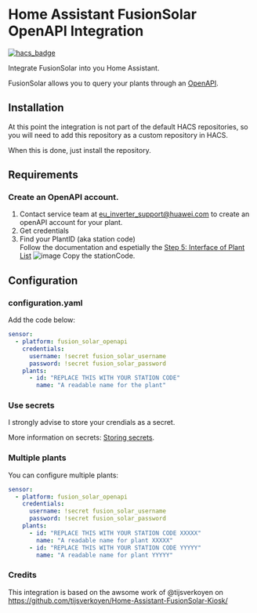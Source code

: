 # Home Assistant FusionSolar OpenAPI Integration

[![hacs_badge](https://img.shields.io/badge/HACS-Custom-orange.svg)](https://github.com/custom-components/hacs)

Integrate FusionSolar into you Home Assistant.

FusionSolar allows you to query your plants through an [OpenAPI](https://forum.huawei.com/enterprise/en/communicate-with-fusionsolar-through-an-openapi-account/thread/591478-100027).

## Installation
At this point the integration is not part of the default HACS repositories, so
you will need to add this repository as a custom repository in HACS.

When this is done, just install the repository.

## Requirements
### Create an OpenAPI account.
1. Contact service team at eu_inverter_support@huawei.com to create an openAPI account for your plant.
2. Get credentials
3. Find your PlantID (aka station code)\
Follow the documentation and espetially the [Step 5: Interface of Plant List](https://forum.huawei.com/enterprise/en/communicate-with-fusionsolar-through-an-openapi-account/thread/591478-100027#:~:text=Interface%20of%20Plant%20List)
![image](https://forum.huawei.com/enterprise/en/data/attachment/forum/201912/26/231051iegoqemvx5eeo3a5.png?9.png)
Copy the stationCode.

## Configuration
### configuration.yaml
Add the code below:
```yml
sensor:
  - platform: fusion_solar_openapi
    credentials:
      username: !secret fusion_solar_username
      password: !secret fusion_solar_password
    plants:
      - id: "REPLACE THIS WITH YOUR STATION CODE"
        name: "A readable name for the plant"
```
### Use secrets
I strongly advise to store your crendials as a secret. 

More information on secrets: [Storing secrets](https://www.home-assistant.io/docs/configuration/secrets/).

### Multiple plants
You can configure multiple plants:
```yml
sensor:
  - platform: fusion_solar_openapi
    credentials:
      username: !secret fusion_solar_username
      password: !secret fusion_solar_password
    plants:
      - id: "REPLACE THIS WITH YOUR STATION CODE XXXXX"
        name: "A readable name for plant XXXXX"
      - id: "REPLACE THIS WITH YOUR STATION CODE YYYYY"
        name: "A readable name for plant YYYYY"
```

### Credits
This integration is based on the awsome work of @tijsverkoyen on https://github.com/tijsverkoyen/Home-Assistant-FusionSolar-Kiosk/